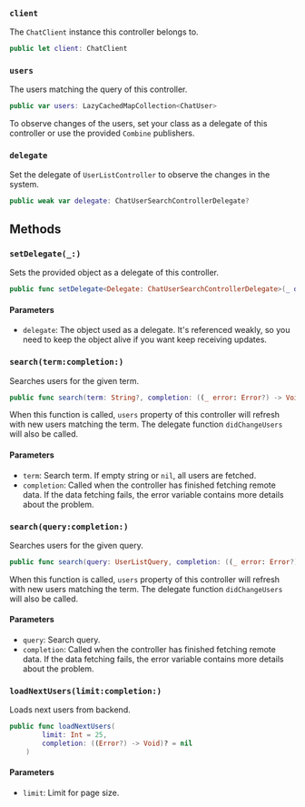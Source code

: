 
### `client`

The `ChatClient` instance this controller belongs to.

``` swift
public let client: ChatClient
```

### `users`

The users matching the query of this controller.

``` swift
public var users: LazyCachedMapCollection<ChatUser> 
```

To observe changes of the users, set your class as a delegate of this controller or use the provided
`Combine` publishers.

### `delegate`

Set the delegate of `UserListController` to observe the changes in the system.

``` swift
public weak var delegate: ChatUserSearchControllerDelegate? 
```

## Methods

### `setDelegate(_:)`

Sets the provided object as a delegate of this controller.

``` swift
public func setDelegate<Delegate: ChatUserSearchControllerDelegate>(_ delegate: Delegate) 
```

#### Parameters

  - `delegate`: The object used as a delegate. It's referenced weakly, so you need to keep the object alive if you want keep receiving updates.

### `search(term:completion:)`

Searches users for the given term.

``` swift
public func search(term: String?, completion: ((_ error: Error?) -> Void)? = nil) 
```

When this function is called, `users` property of this controller will refresh with new users matching the term.
The delegate function `didChangeUsers` will also be called.

> 

#### Parameters

  - `term`: Search term. If empty string or `nil`, all users are fetched.
  - `completion`: Called when the controller has finished fetching remote data. If the data fetching fails, the error variable contains more details about the problem.

### `search(query:completion:)`

Searches users for the given query.

``` swift
public func search(query: UserListQuery, completion: ((_ error: Error?) -> Void)? = nil) 
```

When this function is called, `users` property of this controller will refresh with new users matching the term.
The delegate function `didChangeUsers` will also be called.

> 

#### Parameters

  - `query`: Search query.
  - `completion`: Called when the controller has finished fetching remote data. If the data fetching fails, the error variable contains more details about the problem.

### `loadNextUsers(limit:completion:)`

Loads next users from backend.

``` swift
public func loadNextUsers(
        limit: Int = 25,
        completion: ((Error?) -> Void)? = nil
    ) 
```

#### Parameters

  - `limit`: Limit for page size.
